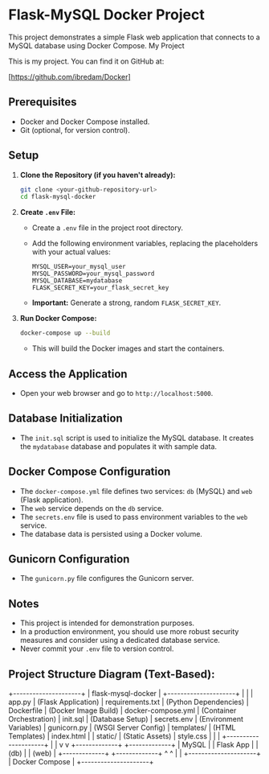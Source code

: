 # Flask-MySQL Docker Project

This project demonstrates a simple Flask web application that connects to a MySQL database using Docker Compose.
My Project

This is my project. You can find it on GitHub at:

[https://github.com/ibredam/Docker]

## Prerequisites

* Docker and Docker Compose installed.
* Git (optional, for version control).

## Setup

1.  **Clone the Repository (if you haven't already):**

    ```bash
    git clone <your-github-repository-url>
    cd flask-mysql-docker
    ```

2.  **Create `.env` File:**

    * Create a `.env` file in the project root directory.
    * Add the following environment variables, replacing the placeholders with your actual values:

        ```
        MYSQL_USER=your_mysql_user
        MYSQL_PASSWORD=your_mysql_password
        MYSQL_DATABASE=mydatabase
        FLASK_SECRET_KEY=your_flask_secret_key
        ```

    * **Important:** Generate a strong, random `FLASK_SECRET_KEY`.

3.  **Run Docker Compose:**

    ```bash
    docker-compose up --build
    ```

    * This will build the Docker images and start the containers.

## Access the Application

* Open your web browser and go to `http://localhost:5000`.

## Database Initialization

* The `init.sql` script is used to initialize the MySQL database. It creates the `mydatabase` database and populates it with sample data.

## Docker Compose Configuration

* The `docker-compose.yml` file defines two services: `db` (MySQL) and `web` (Flask application).
* The `web` service depends on the `db` service.
* The `secrets.env` file is used to pass environment variables to the `web` service.
* The database data is persisted using a Docker volume.

## Gunicorn Configuration

* The `gunicorn.py` file configures the Gunicorn server.

## Notes

* This project is intended for demonstration purposes.
* In a production environment, you should use more robust security measures and consider using a dedicated database service.
* Never commit your `.env` file to version control.

## Project Structure Diagram (Text-Based):

+---------------------+
| flask-mysql-docker  |
+---------------------+
|                     |
|  app.py             |  (Flask Application)
|  requirements.txt    |  (Python Dependencies)
|  Dockerfile          |  (Docker Image Build)
|  docker-compose.yml  |  (Container Orchestration)
|  init.sql            |  (Database Setup)
|  secrets.env         |  (Environment Variables)
|  gunicorn.py         |  (WSGI Server Config)
|  templates/          |  (HTML Templates)
|    index.html        |
|  static/             |  (Static Assets)
|    style.css         |
|                     |
+---------------------+
|            |
v            v
+-------------+  +-------------+
| MySQL       |  | Flask App   |
| (db)        |  | (web)       |
+-------------+  +-------------+
^            ^
|            |
+---------------------+
| Docker Compose      |
+---------------------+
